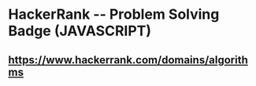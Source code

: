 # HackerRank -- Problem Solving Badge (JAVASCRIPT)

## https://www.hackerrank.com/domains/algorithms 





